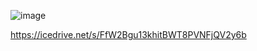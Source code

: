 ![image](https://user-images.githubusercontent.com/70198995/166687288-87628ff8-e333-428f-afb6-7c7b0774fa67.png)

https://icedrive.net/s/FfW2Bgu13khitBWT8PVNFjQV2y6b

